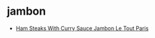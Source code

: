 # jambon

 * [Ham Steaks With Curry Sauce Jambon Le Tout Paris](index/h/ham-steaks-with-curry-sauce-jambon-le-tout-paris.json)
